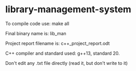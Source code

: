 # library-management-system

To compile code use:  make all 

Final binary name is: lib_man

Project report filename is: c++_project_report.odt

C++ compiler and standard used: g++13, standard 20.

Don't edit any .txt file directly (read it, but don't write to it)

